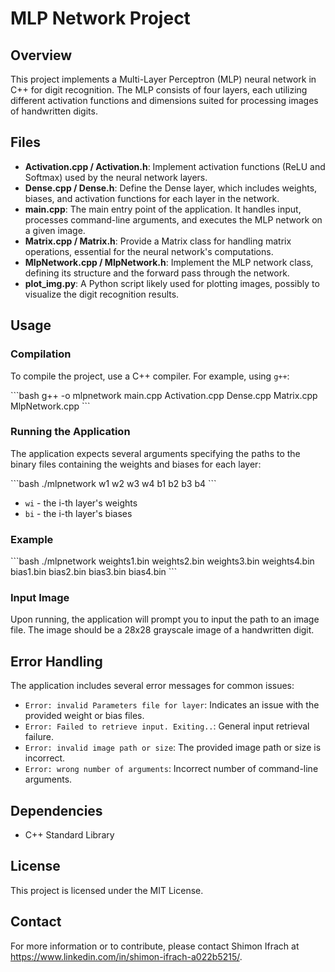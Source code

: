 
# MLP Network Project

## Overview

This project implements a Multi-Layer Perceptron (MLP) neural network in C++ for digit recognition. The MLP consists of four layers, each utilizing different activation functions and dimensions suited for processing images of handwritten digits.

## Files

- **Activation.cpp / Activation.h**: Implement activation functions (ReLU and Softmax) used by the neural network layers.
- **Dense.cpp / Dense.h**: Define the Dense layer, which includes weights, biases, and activation functions for each layer in the network.
- **main.cpp**: The main entry point of the application. It handles input, processes command-line arguments, and executes the MLP network on a given image.
- **Matrix.cpp / Matrix.h**: Provide a Matrix class for handling matrix operations, essential for the neural network's computations.
- **MlpNetwork.cpp / MlpNetwork.h**: Implement the MLP network class, defining its structure and the forward pass through the network.
- **plot_img.py**: A Python script likely used for plotting images, possibly to visualize the digit recognition results.

## Usage

### Compilation

To compile the project, use a C++ compiler. For example, using `g++`:

\`\`\`bash
g++ -o mlpnetwork main.cpp Activation.cpp Dense.cpp Matrix.cpp MlpNetwork.cpp
\`\`\`

### Running the Application

The application expects several arguments specifying the paths to the binary files containing the weights and biases for each layer:

\`\`\`bash
./mlpnetwork w1 w2 w3 w4 b1 b2 b3 b4
\`\`\`

- `wi` - the i-th layer's weights
- `bi` - the i-th layer's biases

### Example

\`\`\`bash
./mlpnetwork weights1.bin weights2.bin weights3.bin weights4.bin bias1.bin bias2.bin bias3.bin bias4.bin
\`\`\`

### Input Image

Upon running, the application will prompt you to input the path to an image file. The image should be a 28x28 grayscale image of a handwritten digit.

## Error Handling

The application includes several error messages for common issues:

- `Error: invalid Parameters file for layer`: Indicates an issue with the provided weight or bias files.
- `Error: Failed to retrieve input. Exiting..`: General input retrieval failure.
- `Error: invalid image path or size`: The provided image path or size is incorrect.
- `Error: wrong number of arguments`: Incorrect number of command-line arguments.

## Dependencies

- C++ Standard Library

## License

This project is licensed under the MIT License.

## Contact

For more information or to contribute, please contact Shimon Ifrach at https://www.linkedin.com/in/shimon-ifrach-a022b5215/.
